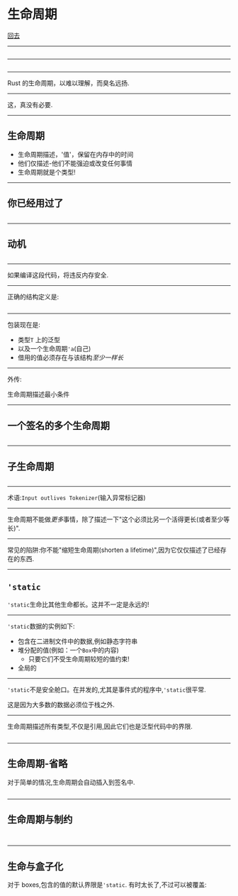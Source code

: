 # 生命周期

[回去](toc/default.html)

---

<pre><code data-source="chapters/shared/code/lifetimes/1.rs" data-trim="hljs rust" class="lang-rust"></code></pre>

---

<pre><code data-source="chapters/shared/code/lifetimes/2.rs" data-trim="hljs rust" class="lang-rust"></code></pre>

---

Rust 的生命周期，以难以理解，而臭名远扬.

---

这，真没有必要.

---

## 生命周期

- 生命周期描述，'值'，保留在内存中的时间
- 他们仅描述-他们不能强迫或改变任何事情
- 生命周期就是个类型!

---

## 你已经用过了

<pre><code data-source="chapters/shared/code/lifetimes/3.rs" data-trim="hljs rust" class="lang-rust"></code></pre>

---

## 动机

<pre><code data-source="chapters/shared/code/lifetimes/4.rs" data-trim="hljs rust" class="lang-rust"></code></pre>

---

如果编译这段代码，将违反内存安全.

---

正确的结构定义是:

<pre><code data-source="chapters/shared/code/lifetimes/5.rs" data-trim="hljs rust" class="lang-rust"></code></pre>

---

包装现在是:

- 类型`T` 上的泛型
- 以及一个生命周期`'a`(自己)
- 借用的值必须存在与该结构*至少一样长*

---

外传:

生命周期描述最小条件

---

## 一个签名的多个生命周期

<pre><code data-source="chapters/shared/code/lifetimes/6.rs" data-trim="hljs rust" class="lang-rust"></code></pre>

---

## 子生命周期

<pre><code data-source="chapters/shared/code/lifetimes/7.rs" data-trim="hljs rust" class="lang-rust"></code></pre>

---

术语:`Input outlives Tokenizer`(输入异常标记器)

---

生命周期不能做*更多*事情，除了描述一下"这个必须比另一个活得更长(或者至少等长)".

---

常见的陷阱:你不能"缩短生命周期(shorten a lifetime)",因为它仅仅描述了已经存在的东西.

---

## `'static`

`'static`生命比其他生命都长。这并不一定是永远的!

---

`'static`数据的实例如下:

- 包含在二进制文件中的数据,例如静态字符串
- 堆分配的值(例如：一个`Box`中的内容)
  - 只要它们不受生命周期较短的值约束!
- 全局的

---

`'static`不是安全舱口。在并发的,尤其是事件式的程序中,`'static`很平常.

这是因为大多数的数据必须位于栈之外.

---

生命周期描述所有类型,不仅是引用,因此它们也是泛型代码中的界限.

<pre><code data-source="chapters/shared/code/lifetimes/8.rs" data-trim="hljs rust" class="lang-rust"></code></pre>

---

## 生命周期-省略

对于简单的情况,生命周期会自动插入到签名中.

<pre><code data-source="chapters/shared/code/lifetimes/9.rs" data-trim="hljs rust" class="lang-rust"></code></pre>

---

## 生命周期与制约

<pre><code data-source="chapters/shared/code/lifetimes/10.rs" data-trim="hljs rust" class="lang-rust"></code></pre>

<pre><code data-source="chapters/shared/code/lifetimes/11.rs" data-trim="hljs rust" class="lang-rust"></code></pre>

---

## 生命与盒子化

对于 boxes,包含的值的默认界限是`'static`. 有时太长了,不过可以被覆盖:

<pre><code data-source="chapters/shared/code/lifetimes/12.rs" data-trim="hljs rust" class="lang-rust" class="lang-rust"></code></pre>
